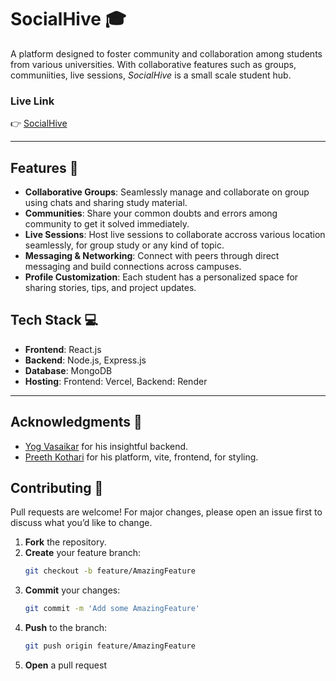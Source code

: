 # SocialHive 🎓

A platform designed to foster community and collaboration among students from various universities. With collaborative features such as groups, communiities, live sessions, _SocialHive_ is a small scale student hub.

### Live Link

👉 [SocialHive](https://Social_Hive_Network.vercel.app)

---

## Features 📌

- **Collaborative Groups**: Seamlessly manage and collaborate on group using chats and sharing study material.
- **Communities**: Share your common doubts and errors among community to get it solved immediately.
- **Live Sessions**: Host live sessions to collaborate accross various location seamlessly, for group study or any kind of topic.
- **Messaging & Networking**: Connect with peers through direct messaging and build connections across campuses.
- **Profile Customization**: Each student has a personalized space for sharing stories, tips, and project updates.

## Tech Stack 💻

- **Frontend**: React.js
- **Backend**: Node.js, Express.js
- **Database**: MongoDB
- **Hosting**: Frontend: Vercel, Backend: Render

---

## Acknowledgments 🎉

- [Yog Vasaikar](https://github.com/freakynutzz100) for his insightful backend.
- [Preeth Kothari](https://github.com/KTFREE) for his platform, vite, frontend, for styling.

## Contributing 🤝

Pull requests are welcome! For major changes, please open an issue first to discuss what you’d like to change.

1. **Fork** the repository.
2. **Create** your feature branch:
   ```bash
   git checkout -b feature/AmazingFeature
   ```
3. **Commit** your changes:
   ```bash
   git commit -m 'Add some AmazingFeature'
   ```
4. **Push** to the branch:
   ```bash
   git push origin feature/AmazingFeature
   ```
5. **Open** a pull request
